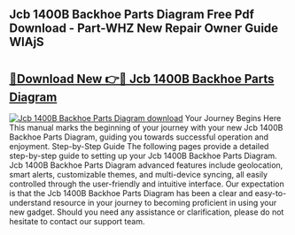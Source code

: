 ## Jcb 1400B Backhoe Parts Diagram Free Pdf Download - Part-WHZ New Repair Owner Guide WlAjS

# <h2><a href="http://dfu606.blite.top/?on=Jcb+1400B+Backhoe+Parts+Diagram">🔗Download New 👉🔴 Jcb 1400B Backhoe Parts Diagram</a></h2>

[![Jcb 1400B Backhoe Parts Diagram download](https://i.imgur.com/lujVjoI.png)](http://dfu606.blite.top/?on=Jcb+1400B+Backhoe+Parts+Diagram)
Your Journey Begins Here This manual marks the beginning of your journey with your new Jcb 1400B Backhoe Parts Diagram, guiding you towards successful operation and enjoyment. Step-by-Step Guide The following pages provide a detailed step-by-step guide to setting up your Jcb 1400B Backhoe Parts Diagram. Jcb 1400B Backhoe Parts Diagram advanced features include geolocation, smart alerts, customizable themes, and multi-device syncing, all easily controlled through the user-friendly and intuitive interface. Our expectation is that the Jcb 1400B Backhoe Parts Diagram has been a clear and easy-to-understand resource in your journey to becoming proficient in using your new gadget. Should you need any assistance or clarification, please do not hesitate to contact our support team.
